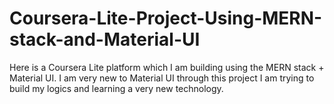 # Coursera-Lite-Project-Using-MERN-stack-and-Material-UI
Here is a Coursera Lite platform which I am building using the MERN stack + Material UI. I am very new to Material UI through this project I am trying to build my logics and learning a very new technology.
